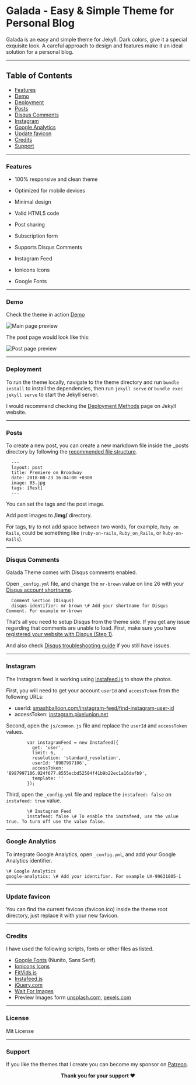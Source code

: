 Galada - Easy & Simple Theme for Personal Blog
======
Galada is an easy and simple theme for Jekyll. Dark colors, give it a special exquisite look. A careful approach to design and features make it an ideal solution for a personal blog.

* * *

Table of Contents
-----------------
*   [Features](#features)
*   [Demo](#demo)
*   [Deployment](#deployment)
*   [Posts](#posts)
*   [Disqus Comments](#DisqusComments)
*   [Instagram](#instagram)
*   [Google Analytics](#GoogleAnalytics)
*   [Update favicon](#UpdateFavicon)
*   [Credits](#Credits)
*   [Support](#Support)

* * *

### Features

* 100% responsive and clean theme

* Optimized for mobile devices

* Minimal design

* Valid HTML5 code

* Post sharing

* Subscription form

* Supports Disqus Comments

* Instagram Feed

* Ionicons Icons

* Google Fonts


* * *

### Demo

Check the theme in action [Demo](https://artemsheludko.github.io/galada/)

![Main page preview](https://github.com/artemsheludko/galada/blob/master/img/galada-main-page.jpg?raw=true)

The post page would look like this:

![Post page preview](https://github.com/artemsheludko/galada/blob/master/img/galada-post.jpg?raw=true)

* * *

### Deployment

To run the theme locally, navigate to the theme directory and run `bundle install` to install the dependencies, then run `jekyll serve` or `bundle exec jekyll serve` to start the Jekyll server.

I would recommend checking the [Deployment Methods](https://jekyllrb.com/docs/deployment-methods/) page on Jekyll website.

* * *

### Posts

To create a new post, you can create a new markdown file inside the \_posts directory by following the [recommended file structure](https://jekyllrb.com/docs/posts/#creating-post-files).

      ---
      layout: post
      title: Premiere on Broadway
      date: 2018-08-23 16:04:00 +0300
      image: 03.jpg
      tags: [Rest]
      ---
          

You can set the tags and the post image.

Add post images to **/img/** directory.

For tags, try to not add space between two words, for example, `Ruby on Rails`, could be something like (`ruby-on-rails`, `Ruby_on_Rails`, or `Ruby-on-Rails`).

* * *

### Disqus Comments

Galada Theme comes with Disqus comments enabled.

Open `_config.yml` file, and change the `mr-brown` value on line 26 with your [Disqus account shortname](https://help.disqus.com/customer/portal/articles/466208).

      Comment Section (Disqus)
      disqus-identifier: mr-brown \# Add your shortname for Disqus Comment. For example mr-brown
          

That’s all you need to setup Disqus from the theme side. If you get any issue regarding that comments are unable to load. First, make sure you have [registered your website with Disqus (Step 1)](https://help.disqus.com/customer/portal/articles/466182-publisher-quick-start-guide).

And also check [Disqus troubleshooting guide](https://help.disqus.com/customer/portal/articles/472007-i-m-receiving-the-message-%22we-were-unable-to-load-disqus-%22) if you still have issues.

* * *

### Instagram

The Instagram feed is working using [Instafeed.js](http://instafeedjs.com/) to show the photos.

First, you will need to get your account `userId` and `accessToken` from the following URLs:

*   userId: [smashballoon.com/instagram-feed/find-instagram-user-id](https://smashballoon.com/instagram-feed/find-instagram-user-id/)
*   accessToken: [instagram.pixelunion.net](http://instagram.pixelunion.net/)

Second, open the `js/common.js` file and replace the `userId` and `accessToken` values.

            var instagramFeed = new Instafeed({
              get: 'user',
              limit: 6,
              resolution: 'standard_resolution',
              userId: '8987997106',
              accessToken: '8987997106.924f677.8555ecbd52584f41b9b22ec1a16dafb9',
              template: ''
            });
          

Third, open the `_config.yml` file and replace the `instafeed: false` on `instafeed: true` value.

            \# Instagram Feed
            instafeed: false \# To enable the instafeed, use the value true. To turn off use the value false.
          

* * *

### Google Analytics

To integrate Google Analytics, open `_config.yml`, and add your Google Analytics identifier.

    \# Google Analytics
    google-analytics: \# Add your identifier. For example UA-99631805-1
          

* * *

### Update favicon

You can find the current favicon (favicon.ico) inside the theme root directory, just replace it with your new favicon.

* * *

### Credits

I have used the following scripts, fonts or other files as listed.

*   [Google Fonts](https://fonts.google.com/specimen/Nunito) (Nunito, Sans Serif).
*   [Ionicons Icons](https://ionicons.com/)
*   [FitVids.js](http://fitvidsjs.com/)
*   [Instafeed.js](http://instafeedjs.com/)
*   [jQuery.com](https://jquery.com/)
*   [Wait For Images](https://github.com/alexanderdickson/waitForImages)
*   Preview Images form [unsplash.com](https://unsplash.com/), [pexels.com](https://www.pexels.com/)

* * *
### License

Mit License

* * *

### Support

<p>If you like the themes that I create you can become my sponsor on <a href="https://www.patreon.com/artemsheludko" target="_blank">Patreon</a>.
<p align="center"><b>Thank you for your support ❤️</b></p>